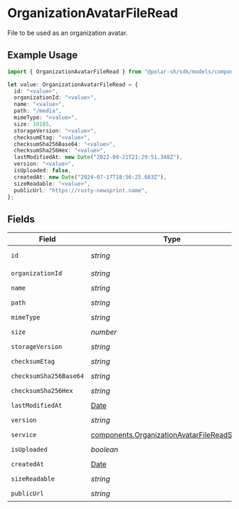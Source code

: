 # OrganizationAvatarFileRead

File to be used as an organization avatar.

## Example Usage

```typescript
import { OrganizationAvatarFileRead } from "@polar-sh/sdk/models/components";

let value: OrganizationAvatarFileRead = {
  id: "<value>",
  organizationId: "<value>",
  name: "<value>",
  path: "/media",
  mimeType: "<value>",
  size: 10185,
  storageVersion: "<value>",
  checksumEtag: "<value>",
  checksumSha256Base64: "<value>",
  checksumSha256Hex: "<value>",
  lastModifiedAt: new Date("2022-09-21T21:29:51.348Z"),
  version: "<value>",
  isUploaded: false,
  createdAt: new Date("2024-07-17T18:56:25.683Z"),
  sizeReadable: "<value>",
  publicUrl: "https://rusty-newsprint.name",
};
```

## Fields

| Field                                                                                                        | Type                                                                                                         | Required                                                                                                     | Description                                                                                                  |
| ------------------------------------------------------------------------------------------------------------ | ------------------------------------------------------------------------------------------------------------ | ------------------------------------------------------------------------------------------------------------ | ------------------------------------------------------------------------------------------------------------ |
| `id`                                                                                                         | *string*                                                                                                     | :heavy_check_mark:                                                                                           | The ID of the object.                                                                                        |
| `organizationId`                                                                                             | *string*                                                                                                     | :heavy_check_mark:                                                                                           | N/A                                                                                                          |
| `name`                                                                                                       | *string*                                                                                                     | :heavy_check_mark:                                                                                           | N/A                                                                                                          |
| `path`                                                                                                       | *string*                                                                                                     | :heavy_check_mark:                                                                                           | N/A                                                                                                          |
| `mimeType`                                                                                                   | *string*                                                                                                     | :heavy_check_mark:                                                                                           | N/A                                                                                                          |
| `size`                                                                                                       | *number*                                                                                                     | :heavy_check_mark:                                                                                           | N/A                                                                                                          |
| `storageVersion`                                                                                             | *string*                                                                                                     | :heavy_check_mark:                                                                                           | N/A                                                                                                          |
| `checksumEtag`                                                                                               | *string*                                                                                                     | :heavy_check_mark:                                                                                           | N/A                                                                                                          |
| `checksumSha256Base64`                                                                                       | *string*                                                                                                     | :heavy_check_mark:                                                                                           | N/A                                                                                                          |
| `checksumSha256Hex`                                                                                          | *string*                                                                                                     | :heavy_check_mark:                                                                                           | N/A                                                                                                          |
| `lastModifiedAt`                                                                                             | [Date](https://developer.mozilla.org/en-US/docs/Web/JavaScript/Reference/Global_Objects/Date)                | :heavy_check_mark:                                                                                           | N/A                                                                                                          |
| `version`                                                                                                    | *string*                                                                                                     | :heavy_check_mark:                                                                                           | N/A                                                                                                          |
| `service`                                                                                                    | [components.OrganizationAvatarFileReadService](../../models/components/organizationavatarfilereadservice.md) | :heavy_check_mark:                                                                                           | N/A                                                                                                          |
| `isUploaded`                                                                                                 | *boolean*                                                                                                    | :heavy_check_mark:                                                                                           | N/A                                                                                                          |
| `createdAt`                                                                                                  | [Date](https://developer.mozilla.org/en-US/docs/Web/JavaScript/Reference/Global_Objects/Date)                | :heavy_check_mark:                                                                                           | N/A                                                                                                          |
| `sizeReadable`                                                                                               | *string*                                                                                                     | :heavy_check_mark:                                                                                           | N/A                                                                                                          |
| `publicUrl`                                                                                                  | *string*                                                                                                     | :heavy_check_mark:                                                                                           | N/A                                                                                                          |